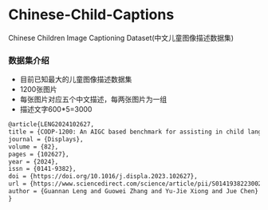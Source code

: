 # Chinese-Child-Captions
Chinese Children Image Captioning Dataset(中文儿童图像描述数据集)
### 数据集介绍
- 目前已知最大的儿童图像描述数据集
- 1200张图片
- 每张图片对应五个中文描述，每两张图片为一组
- 描述文字600*5=3000

```latex
@article{LENG2024102627,
title = {CODP-1200: An AIGC based benchmark for assisting in child language acquisition},
journal = {Displays},
volume = {82},
pages = {102627},
year = {2024},
issn = {0141-9382},
doi = {https://doi.org/10.1016/j.displa.2023.102627},
url = {https://www.sciencedirect.com/science/article/pii/S0141938223002615},
author = {Guannan Leng and Guowei Zhang and Yu-Jie Xiong and Jue Chen}
}
```
